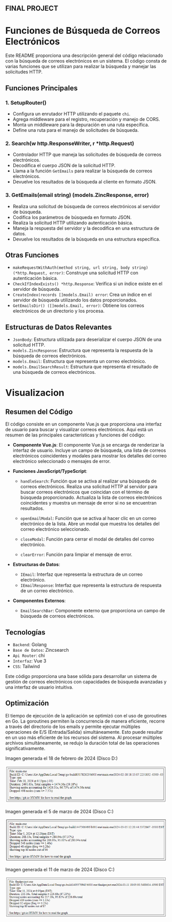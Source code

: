## FINAL PROJECT

# Funciones de Búsqueda de Correos Electrónicos

Este README proporciona una descripción general del código relacionado con la búsqueda de correos electrónicos en un sistema. El código consta de varias funciones que se utilizan para realizar la búsqueda y manejar las solicitudes HTTP.

## Funciones Principales

### 1. SetupRouter()

- Configura un enrutador HTTP utilizando el paquete `chi`.
- Agrega middleware para el registro, recuperación y manejo de CORS.
- Monta un middleware para la depuración en una ruta específica.
- Define una ruta para el manejo de solicitudes de búsqueda.

### 2. Search(w http.ResponseWriter, r *http.Request)

- Controlador HTTP que maneja las solicitudes de búsqueda de correos electrónicos.
- Decodifica el cuerpo JSON de la solicitud HTTP.
- Llama a la función `GetEmails` para realizar la búsqueda de correos electrónicos.
- Devuelve los resultados de la búsqueda al cliente en formato JSON.

### 3. GetEmails(email string) (models.ZincResponse, error)

- Realiza una solicitud de búsqueda de correos electrónicos al servidor de búsqueda.
- Codifica los parámetros de búsqueda en formato JSON.
- Realiza la solicitud HTTP utilizando autenticación básica.
- Maneja la respuesta del servidor y la decodifica en una estructura de datos.
- Devuelve los resultados de la búsqueda en una estructura específica.

## Otras Funciones

- `makeRequestWithAuth(method string, url string, body string) (*http.Request, error)`: Construye una solicitud HTTP con autenticación básica.
- `CheckIfIndexExists() *http.Response`: Verifica si un índice existe en el servidor de búsqueda.
- `CreateIndex(records []models.Email) error`: Crea un índice en el servidor de búsqueda utilizando los datos proporcionados.
- `GetEmailsDir() ([]models.Email, error)`: Obtiene los correos electrónicos de un directorio y los procesa.

## Estructuras de Datos Relevantes

- `JsonBody`: Estructura utilizada para deserializar el cuerpo JSON de una solicitud HTTP.
- `models.ZincResponse`: Estructura que representa la respuesta de la búsqueda de correos electrónicos.
- `models.Email`: Estructura que representa un correo electrónico.
- `models.EmailSearchResult`: Estructura que representa el resultado de una búsqueda de correos electrónicos.

# Visualizacion

## Resumen del Código

El código consiste en un componente Vue.js que proporciona una interfaz de usuario para buscar y visualizar correos electrónicos. Aquí está un resumen de las principales características y funciones del código:

- **Componente Vue.js**: El componente Vue.js se encarga de renderizar la interfaz de usuario. Incluye un campo de búsqueda, una lista de correos electrónicos coincidentes y modales para mostrar los detalles del correo electrónico seleccionado o mensajes de error.

- **Funciones JavaScript/TypeScript**:
  - `handleSearch`: Función que se activa al realizar una búsqueda de correos electrónicos. Realiza una solicitud HTTP al servidor para buscar correos electrónicos que coincidan con el término de búsqueda proporcionado. Actualiza la lista de correos electrónicos coincidentes y muestra un mensaje de error si no se encuentran resultados.
  
  - `openEmailModal`: Función que se activa al hacer clic en un correo electrónico de la lista. Abre un modal que muestra los detalles del correo electrónico seleccionado.
  
  - `closeModal`: Función para cerrar el modal de detalles del correo electrónico.
  
  - `clearError`: Función para limpiar el mensaje de error.

- **Estructuras de Datos**:
  - `IEmail`: Interfaz que representa la estructura de un correo electrónico.
  - `IEmailResponse`: Interfaz que representa la estructura de respuesta de un correo electrónico.
  
- **Componentes Externos**:
  - `EmailSearchBar`: Componente externo que proporciona un campo de búsqueda de correos electrónicos.

## Tecnologías

- `Backend`: Golang
- `Base de Datos`: Zincsearch
- `Api Router`: chi
- `Interfaz`: Vue 3
- `CSS`: Tailwind

Este código proporciona una base sólida para desarrollar un sistema de gestión de correos electrónicos con capacidades de búsqueda avanzadas y una interfaz de usuario intuitiva.

## Optimización

El tiempo de ejecución de la aplicación se optimizó con el uso de goroutines en Go.
La goroutines permiten la concurrencia de manera eficiente, recorre a través del directorio de los emails y permite ejecutar múltiples operaciones de E/S (Entrada/Salida) simultáneamente. Esto puede resultar en un uso más eficiente de los recursos del sistema.
Al procesar múltiples archivos simultáneamente, se redujo la duración total de las operaciones significativamente. 

Imagen generada el 18 de febrero de 2024 (Disco D:)

![alt text](image-1.png)

Imagen generada el 5 de marzo de 2024 (Disco C:)

![alt text](image-2.png)

Imagen generada el 11 de marzo de 2024 (Disco C:)

![alt text](image-3.png)
